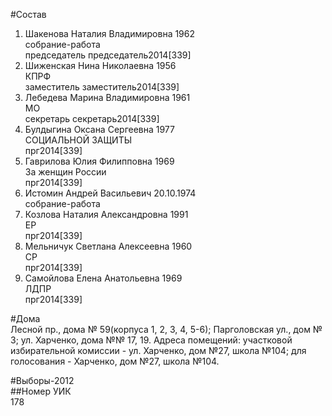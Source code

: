 #Состав  
1. Шакенова Наталия Владимировна 1962  
    собрание-работа  
    председатель председатель2014[339]  
2. Шиженская Нина Николаевна 1956  
    КПРФ  
    заместитель заместитель2014[339]  
3. Лебедева Марина Владимировна 1961  
    МО  
    секретарь секретарь2014[339]  
4. Булдыгина Оксана Сергеевна 1977  
    СОЦИАЛЬНОЙ ЗАЩИТЫ  
    прг2014[339]  
5. Гаврилова Юлия Филипповна 1969  
    За женщин России  
    прг2014[339]  
6. Истомин Андрей Васильевич 20.10.1974  
    собрание-работа  
7. Козлова Наталия Александровна 1991  
    ЕР  
    прг2014[339]  
8. Мельничук Светлана Алексеевна 1960  
    СР  
    прг2014[339]  
9. Самойлова Елена Анатольевна 1969  
    ЛДПР  
    прг2014[339]  
  
#Дома  
Лесной пр., дома № 59(корпуса 1, 2, 3, 4, 5-6); Парголовская ул., дом № 3; ул. Харченко, дома №№ 17, 19. Адреса помещений: участковой избирательной комиссии - ул. Харченко, дом №27, школа №104; для голосования - Харченко, дом №27, школа №104.  
  
#Выборы-2012  
##Номер УИК  
178  
